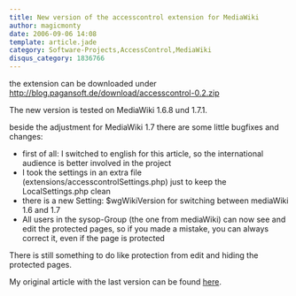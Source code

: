 ```yaml
---
title: New version of the accesscontrol extension for MediaWiki
author: magicmonty
date: 2006-09-06 14:08
template: article.jade
category: Software-Projects,AccessControl,MediaWiki
disqus_category: 1836766
---
```


the extension can be downloaded under http://blog.pagansoft.de/download/accesscontrol-0.2.zip

<span class="more"></span>

The new version is tested on MediaWiki 1.6.8 und 1.7.1.

beside the adjustment for MediaWiki 1.7 there are some little bugfixes and changes:

* first of all: I switched to english for this article, so the international audience is better involved in the project 
* I took the settings in an extra file (extensions/accesscontrolSettings.php) just to keep the LocalSettings.php clean
* there is a new Setting: $wgWikiVersion for switching between mediaWiki 1.6 and 1.7
* All users in the sysop-Group (the one from mediaWiki) can now see and edit the protected pages, so if you made a mistake, you can always correct it, even if the page is protected

There is still something to do like protection from edit and hiding the protected pages.

My original article with the last version can be found [here](http://blog.pagansoft.de/articles/seitenbasierte-gruppen-zugriffskontrolle-fuer-mediawiki).